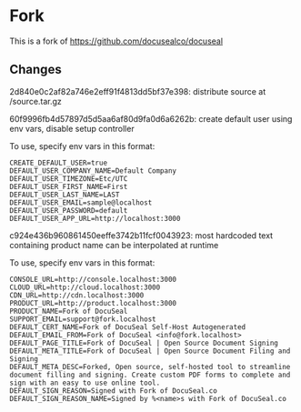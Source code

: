 # Fork

This is a fork of https://github.com/docusealco/docuseal

## Changes

2d840e0c2af82a746e2eff91f4813dd5bf37e398: distribute source at /source.tar.gz

60f9996fb4d57897d5d5aa6af80d9fa0d6a6262b: create default user using env vars, disable setup controller

To use, specify env vars in this format:

```
CREATE_DEFAULT_USER=true
DEFAULT_USER_COMPANY_NAME=Default Company
DEFAULT_USER_TIMEZONE=Etc/UTC
DEFAULT_USER_FIRST_NAME=First
DEFAULT_USER_LAST_NAME=LAST
DEFAULT_USER_EMAIL=sample@localhost
DEFAULT_USER_PASSWORD=default
DEFAULT_USER_APP_URL=http://localhost:3000
```

c924e436b960861450eeffe3742b11fcf0043923: most hardcoded text containing product name can be interpolated at runtime

To use, specify env vars in this format:

```
CONSOLE_URL=http://console.localhost:3000
CLOUD_URL=http://cloud.localhost:3000
CDN_URL=http://cdn.localhost:3000
PRODUCT_URL=http://product.localhost:3000
PRODUCT_NAME=Fork of DocuSeal
SUPPORT_EMAIL=support@fork.localhost
DEFAULT_CERT_NAME=Fork of DocuSeal Self-Host Autogenerated
DEFAULT_EMAIL_FROM=Fork of DocuSeal <info@fork.localhost>
DEFAULT_PAGE_TITLE=Fork of DocuSeal | Open Source Document Signing
DEFAULT_META_TITLE=Fork of DocuSeal | Open Source Document Filing and Signing
DEFAULT_META_DESC=Forked, Open source, self-hosted tool to streamline document filling and signing. Create custom PDF forms to complete and sign with an easy to use online tool.
DEFAULT_SIGN_REASON=Signed with Fork of DocuSeal.co
DEFAULT_SIGN_REASON_NAME=Signed by %<name>s with Fork of DocuSeal.co
```
